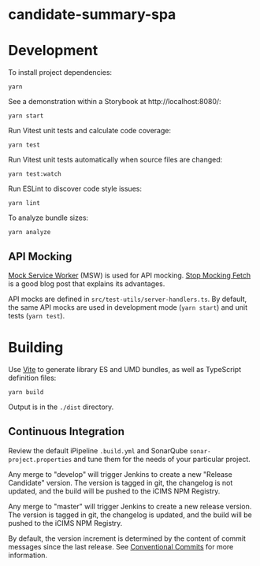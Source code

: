 # candidate-summary-spa

# Development

To install project dependencies:
```
yarn
```

See a demonstration within a Storybook at http://localhost:8080/:
```
yarn start
```

Run Vitest unit tests and calculate code coverage:
```
yarn test
```

Run Vitest unit tests automatically when source files are changed:
```
yarn test:watch
```

Run ESLint to discover code style issues:
```
yarn lint
```

To analyze bundle sizes:
```
yarn analyze
```

## API Mocking

[Mock Service Worker](https://mswjs.io/) (MSW) is used for API mocking.
[Stop Mocking Fetch](https://kentcdodds.com/blog/stop-mocking-fetch) is a good blog post that explains its advantages.

API mocks are defined in `src/test-utils/server-handlers.ts`. By default, the same API mocks are used in development
mode (`yarn start`) and unit tests (`yarn test`).

# Building

Use [Vite](https://vitejs.dev/) to generate library ES and UMD bundles, as well as TypeScript definition files:
```
yarn build
```
Output is in the `./dist` directory.

## Continuous Integration

Review the default iPipeline `.build.yml` and SonarQube `sonar-project.properties` and tune them for the needs of
your particular project.

Any merge to "develop" will trigger Jenkins to create a new "Release Candidate" version. The version is tagged
in git, the changelog is not updated, and the build will be pushed to the iCIMS NPM Registry.

Any merge to "master" will trigger Jenkins to create a new release version. The version is tagged in git, the
changelog is updated, and the build will be pushed to the iCIMS NPM Registry.

By default, the version increment is determined by the content of commit messages since the last release.
See [Conventional Commits](https://www.conventionalcommits.org/en/v1.0.0-beta.3/) for more information.